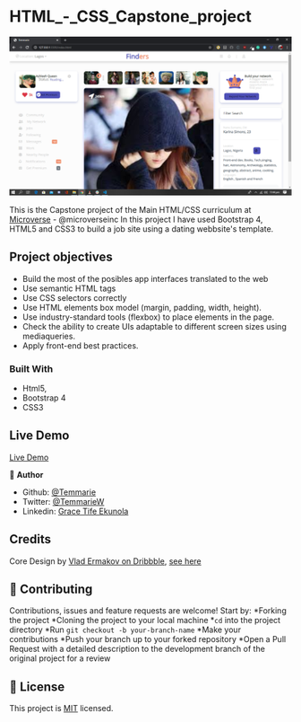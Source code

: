 # HTML_-_CSS_Capstone_project
![demopage](./images/screenshot.png)

This is the Capstone project of the Main HTML/CSS curriculum at [Microverse](https:www.microverse.org/) - @microverseinc
In this project I have used Bootstrap 4, HTML5 and CSS3 to build a job site using a dating webbsite's template.
## Project objectives

* Build the most of the posibles app interfaces translated to the web
* Use semantic HTML tags
* Use CSS selectors correctly
* Use HTML elements box model (margin, padding, width, height).
* Use industry-standard tools (flexbox) to place elements in the page.
* Check the ability to create UIs adaptable to different screen sizes using mediaqueries.
* Apply front-end best practices.


### Built With

- Html5,
- Bootstrap 4 
- CSS3

## Live Demo
[Live Demo](https://raw.githack.com/Temmarie/HTML_-_CSS_Capstone_project/feature/html/index.html)

👤 **Author**

- Github: [@Temmarie](https://github.com/Temmarie)
- Twitter: [@TemmarieW](https://twitter.com/TemmarieW)
- Linkedin: [Grace Tife Ekunola](https://www.linkedin.com/in/ekunola-grace-b02b1b194/)


## Credits 
Core Design by [ Vlad Ermakov on Dribbble](https://dribbble.com/ermalength), [see here](https://www.behance.net/gallery/70285515/Swipex-This-application-for-dating)

## 🤝 Contributing

Contributions, issues and feature requests are welcome! Start by:
*Forking the project
*Cloning the project to your local machine
*`cd` into the project directory
*Run `git checkout -b your-branch-name`
*Make your contributions
*Push your branch up to your forked repository
*Open a Pull Request with a detailed description to the development branch of the original project for a review

## 📝 License

This project is [MIT](https://opensource.org/licenses/MIT) licensed.




